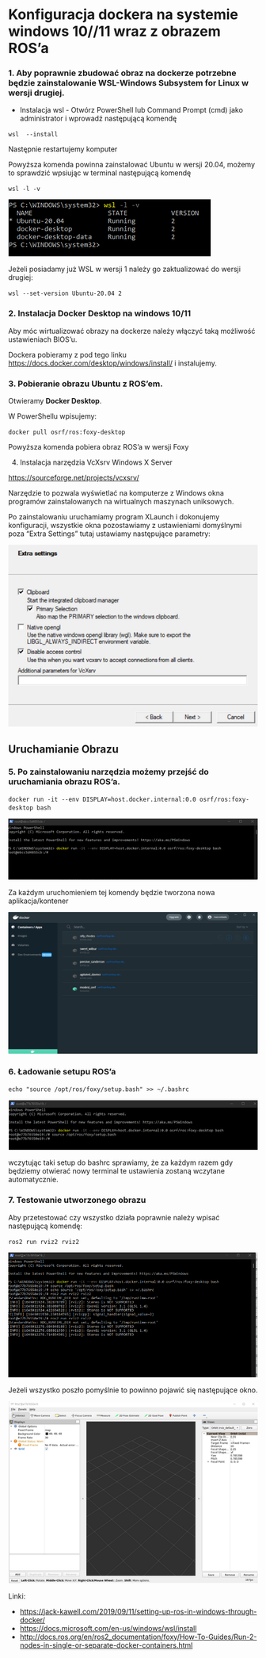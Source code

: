 # Konfiguracja dockera na systemie windows 10//11 wraz z obrazem ROS’a

### 1. Aby poprawnie zbudować obraz na dockerze potrzebne będzie zainstalowanie WSL-Windows Subsystem for Linux w wersji drugiej.
- Instalacja wsl - Otwórz PowerShell lub Command Prompt (cmd) jako administrator i wprowadź następującą komendę

`wsl  --install`

Następnie restartujemy komputer

Powyższa komenda powinna zainstalować Ubuntu w wersji 20.04, możemy to sprawdzić wpsiując w terminal następującą komendę

`wsl -l -v`

![Wersja WSL](img/WLS2_version.png)


Jeżeli posiadamy już WSL w wersji 1 należy go zaktualizować do wersji drugiej:

`wsl --set-version Ubuntu-20.04 2`

### 2. Instalacja Docker Desktop na windows 10/11 

Aby móc wirtualizować obrazy na dockerze należy włączyć taką możliwość ustawieniach BIOS’u.

Dockera pobieramy z pod tego linku https://docs.docker.com/desktop/windows/install/
i instalujemy.

### 3. Pobieranie obrazu Ubuntu z ROS’em.
Otwieramy **Docker Desktop**.

W PowerShellu wpisujemy: 

`docker pull osrf/ros:foxy-desktop`

Powyższa komenda pobiera obraz ROS’a w wersji Foxy


4. Instalacja narzędzia VcXsrv Windows X Server

https://sourceforge.net/projects/vcxsrv/


Narzędzie to pozwala wyświetlać na komputerze z Windows okna programów zainstalowanych na wirtualnych maszynach uniksowych.

Po zainstalowaniu uruchamiamy program XLaunch i dokonujemy konfiguracji, wszystkie okna pozostawiamy z ustawieniami domyślnymi poza “Extra Settings” tutaj ustawiamy następujące parametry:


![Parametry XLaunch](img/windows_X_server.png)


## Uruchamianie Obrazu

### 5. Po zainstalowaniu narzędzia możemy przejść do uruchamiania obrazu ROS’a.


`docker run -it --env DISPLAY=host.docker.internal:0.0 osrf/ros:foxy-desktop bash`

![Docker run](img/uruchamianie_obrazu.png)

Za każdym uruchomieniem tej komendy będzie tworzona nowa aplikacja/kontener

![Docker container](img/docker_konterery.png)


### 6. Ładowanie setupu ROS’a

`echo "source /opt/ros/foxy/setup.bash" >> ~/.bashrc`

![Docker container](img/loadowanie_setupu_ROS.png)

wczytując taki setup do bashrc sprawiamy, że za każdym razem gdy będziemy otwierać nowy terminal te ustawienia zostaną wczytane automatycznie.

### 7. Testowanie utworzonego obrazu

Aby przetestować czy wszystko działa poprawnie należy wpisać następującą komendę:

`ros2 run rviz2 rviz2`

![Rviz run](img/rviz2.png)


Jeżeli wszystko poszło pomyślnie to powinno pojawić się następujące okno.

![Rviz](img/rviz_app.png)


Linki: 

- https://jack-kawell.com/2019/09/11/setting-up-ros-in-windows-through-docker/
- https://docs.microsoft.com/en-us/windows/wsl/install
- http://docs.ros.org/en/ros2_documentation/foxy/How-To-Guides/Run-2-nodes-in-single-or-separate-docker-containers.html






